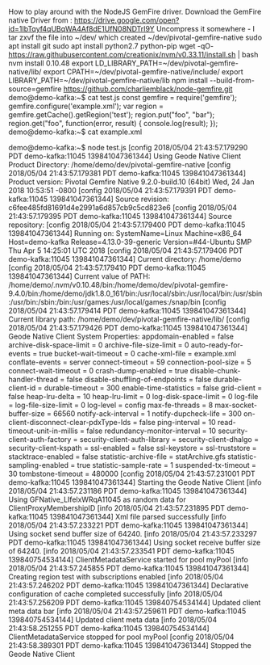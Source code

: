 How to play around with the NodeJS GemFire driver.
Download the GemFire native Driver from : https://drive.google.com/open?id=1IbTqyf4qUBqWA4Af8dE1UfN08NDTrI9Y
Uncompress it somewhere - I tar zxvf the file into ~/dev/  which created ~/dev/pivotal-gemfire-native
sudo apt install git
sudo apt install python2.7 python-pip
wget -qO- https://raw.githubusercontent.com/creationix/nvm/v0.33.11/install.sh | bash
nvm install 0.10.48
export LD_LIBRARY_PATH=~/dev/pivotal-gemfire-native/lib/
export CPATH=~/dev/pivotal-gemfire-native/include/
export LIBRARY_PATH=~/dev/pivotal-gemfire-native/lib
npm install --build-from-source=gemfire https://github.com/charliemblack/node-gemfire.git
demo@demo-kafka:~$ cat test.js 
const gemfire = require('gemfire');
gemfire.configure('example.xml');
var region = gemfire.getCache().getRegion('test');
region.put("foo", "bar");
region.get("foo", function(error, result) {
 console.log(result);
});
demo@demo-kafka:~$ cat example.xml 
<?xml version="1.0" encoding="UTF-8"?>
<client-cache
    xmlns="http://geode.apache.org/schema/cache"
    xmlns:xsi="http://www.w3.org/2001/XMLSchema-instance"
    xsi:schemaLocation="http://geode.apache.org/schema/cache http://geode.apache.org/schema/cache/cache-1.0.xsd"
    version="1.0">
    
  <pool name="myPool" subscription-enabled="true">
    <locator host="localhost" port="10334" />
  </pool>
  <pdx read-serialized="true" />
  <region name="test" refid="CACHING_PROXY">
    <region-attributes pool-name="myPool"/>
  </region>
</client-cache>
demo@demo-kafka:~$ node test.js 
[config 2018/05/04 21:43:57.179290 PDT demo-kafka:11045 139841047361344] Using Geode Native Client Product Directory: /home/demo/dev/pivotal-gemfire-native
[config 2018/05/04 21:43:57.179381 PDT demo-kafka:11045 139841047361344] Product version: Pivotal Gemfire Native 9.2.0-build.10 (64bit) Wed, 24 Jan 2018 10:53:51 -0800
[config 2018/05/04 21:43:57.179391 PDT demo-kafka:11045 139841047361344] Source revision: c6fee485fd81691d4e2991a6d857cb9c5cd823e6
[config 2018/05/04 21:43:57.179395 PDT demo-kafka:11045 139841047361344] Source repository: 
[config 2018/05/04 21:43:57.179400 PDT demo-kafka:11045 139841047361344] Running on: SystemName=Linux Machine=x86_64 Host=demo-kafka Release=4.13.0-39-generic Version=#44-Ubuntu SMP Thu Apr 5 14:25:01 UTC 2018
[config 2018/05/04 21:43:57.179406 PDT demo-kafka:11045 139841047361344] Current directory: /home/demo
[config 2018/05/04 21:43:57.179410 PDT demo-kafka:11045 139841047361344] Current value of PATH: /home/demo/.nvm/v0.10.48/bin:/home/demo/dev/pivotal-gemfire-9.4.0/bin:/home/demo/jdk1.8.0_161/bin:/usr/local/sbin:/usr/local/bin:/usr/sbin:/usr/bin:/sbin:/bin:/usr/games:/usr/local/games:/snap/bin
[config 2018/05/04 21:43:57.179414 PDT demo-kafka:11045 139841047361344] Current library path: /home/demo/dev/pivotal-gemfire-native/lib/
[config 2018/05/04 21:43:57.179426 PDT demo-kafka:11045 139841047361344] Geode Native Client System Properties:
  appdomain-enabled = false
  archive-disk-space-limit = 0
  archive-file-size-limit = 0
  auto-ready-for-events = true
  bucket-wait-timeout = 0
  cache-xml-file = example.xml
  conflate-events = server
  connect-timeout = 59
  connection-pool-size = 5
  connect-wait-timeout = 0
  crash-dump-enabled = true
  disable-chunk-handler-thread = false
  disable-shuffling-of-endpoints = false
  durable-client-id = 
  durable-timeout = 300
  enable-time-statistics = false
  grid-client = false
  heap-lru-delta = 10
  heap-lru-limit = 0
  log-disk-space-limit = 0
  log-file = 
  log-file-size-limit = 0
  log-level = config
  max-fe-threads = 8
  max-socket-buffer-size = 66560
  notify-ack-interval = 1
  notify-dupcheck-life = 300
  on-client-disconnect-clear-pdxType-Ids = false
  ping-interval = 10
  read-timeout-unit-in-millis = false
  redundancy-monitor-interval = 10
  security-client-auth-factory = 
  security-client-auth-library = 
  security-client-dhalgo = 
  security-client-kspath = 
  ssl-enabled = false
  ssl-keystore = 
  ssl-truststore = 
  stacktrace-enabled = false
  statistic-archive-file = statArchive.gfs
  statistic-sampling-enabled = true
  statistic-sample-rate = 1
  suspended-tx-timeout = 30
  tombstone-timeout = 480000
[config 2018/05/04 21:43:57.231001 PDT demo-kafka:11045 139841047361344] Starting the Geode Native Client
[info 2018/05/04 21:43:57.231186 PDT demo-kafka:11045 139841047361344] Using GFNative_LIfelxWRqA11045 as random data for ClientProxyMembershipID
[info 2018/05/04 21:43:57.231895 PDT demo-kafka:11045 139841047361344] Xml file parsed successfully
[info 2018/05/04 21:43:57.233221 PDT demo-kafka:11045 139841047361344] Using socket send buffer size of 64240.
[info 2018/05/04 21:43:57.233297 PDT demo-kafka:11045 139841047361344] Using socket receive buffer size of 64240.
[info 2018/05/04 21:43:57.233541 PDT demo-kafka:11045 139840754534144] ClientMetadataService started for pool myPool
[info 2018/05/04 21:43:57.245855 PDT demo-kafka:11045 139841047361344] Creating region test with subscriptions enabled
[info 2018/05/04 21:43:57.246202 PDT demo-kafka:11045 139841047361344] Declarative configuration of cache completed successfully
[info 2018/05/04 21:43:57.256209 PDT demo-kafka:11045 139840754534144] Updated client meta data
bar
[info 2018/05/04 21:43:57.259611 PDT demo-kafka:11045 139840754534144] Updated client meta data
[info 2018/05/04 21:43:58.251255 PDT demo-kafka:11045 139840754534144] ClientMetadataService stopped for pool myPool
[config 2018/05/04 21:43:58.389301 PDT demo-kafka:11045 139841047361344] Stopped the Geode Native Client

